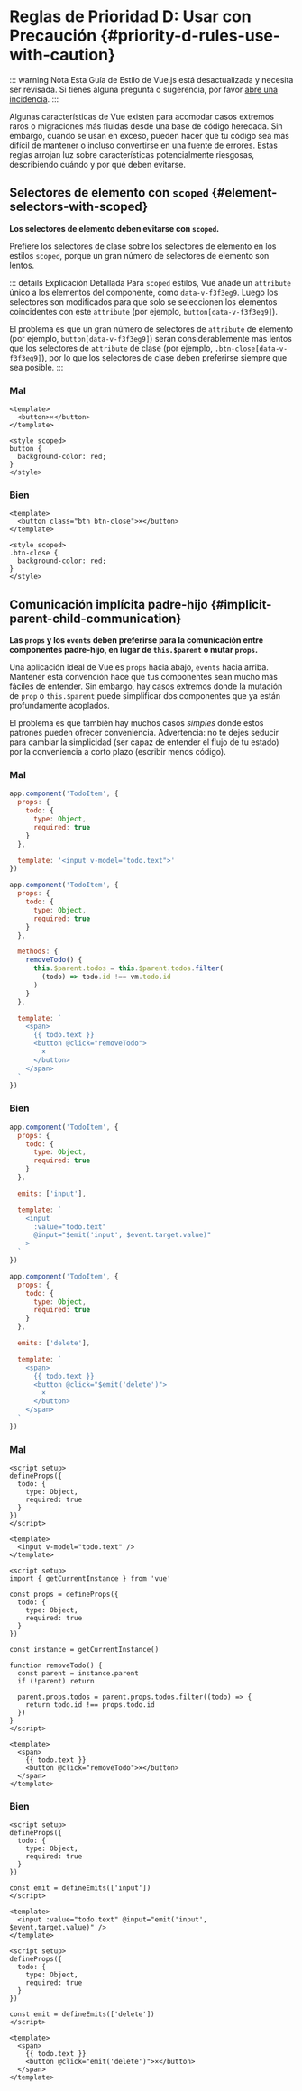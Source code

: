 # Reglas de Prioridad D: Usar con Precaución {#priority-d-rules-use-with-caution}

::: warning Nota
Esta Guía de Estilo de Vue.js está desactualizada y necesita ser revisada. Si tienes alguna pregunta o sugerencia, por favor [abre una incidencia](https://github.com/vuejs/docs/issues/new).
:::

Algunas características de Vue existen para acomodar casos extremos raros o migraciones más fluidas desde una base de código heredada. Sin embargo, cuando se usan en exceso, pueden hacer que tu código sea más difícil de mantener o incluso convertirse en una fuente de errores. Estas reglas arrojan luz sobre características potencialmente riesgosas, describiendo cuándo y por qué deben evitarse.

## Selectores de elemento con `scoped` {#element-selectors-with-scoped}

**Los selectores de elemento deben evitarse con `scoped`.**

Prefiere los selectores de clase sobre los selectores de elemento en los estilos `scoped`, porque un gran número de selectores de elemento son lentos.

::: details Explicación Detallada
Para `scoped` estilos, Vue añade un `attribute` único a los elementos del componente, como `data-v-f3f3eg9`. Luego los selectores son modificados para que solo se seleccionen los elementos coincidentes con este `attribute` (por ejemplo, `button[data-v-f3f3eg9]`).

El problema es que un gran número de selectores de `attribute` de elemento (por ejemplo, `button[data-v-f3f3eg9]`) serán considerablemente más lentos que los selectores de `attribute` de clase (por ejemplo, `.btn-close[data-v-f3f3eg9]`), por lo que los selectores de clase deben preferirse siempre que sea posible.
:::

<div class="style-example style-example-bad">
<h3>Mal</h3>

```vue-html
<template>
  <button>×</button>
</template>

<style scoped>
button {
  background-color: red;
}
</style>
```

</div>

<div class="style-example style-example-good">
<h3>Bien</h3>

```vue-html
<template>
  <button class="btn btn-close">×</button>
</template>

<style scoped>
.btn-close {
  background-color: red;
}
</style>
```

</div>

## Comunicación implícita padre-hijo {#implicit-parent-child-communication}

**Las `props` y los `events` deben preferirse para la comunicación entre componentes padre-hijo, en lugar de `this.$parent` o mutar `props`.**

Una aplicación ideal de Vue es `props` hacia abajo, `events` hacia arriba. Mantener esta convención hace que tus componentes sean mucho más fáciles de entender. Sin embargo, hay casos extremos donde la mutación de `prop` o `this.$parent` puede simplificar dos componentes que ya están profundamente acoplados.

El problema es que también hay muchos casos _simples_ donde estos patrones pueden ofrecer conveniencia. Advertencia: no te dejes seducir para cambiar la simplicidad (ser capaz de entender el flujo de tu estado) por la conveniencia a corto plazo (escribir menos código).

<div class="options-api">

<div class="style-example style-example-bad">
<h3>Mal</h3>

```js
app.component('TodoItem', {
  props: {
    todo: {
      type: Object,
      required: true
    }
  },

  template: '<input v-model="todo.text">'
})
```

```js
app.component('TodoItem', {
  props: {
    todo: {
      type: Object,
      required: true
    }
  },

  methods: {
    removeTodo() {
      this.$parent.todos = this.$parent.todos.filter(
        (todo) => todo.id !== vm.todo.id
      )
    }
  },

  template: `
    <span>
      {{ todo.text }}
      <button @click="removeTodo">
        ×
      </button>
    </span>
  `
})
```

</div>

<div class="style-example style-example-good">
<h3>Bien</h3>

```js
app.component('TodoItem', {
  props: {
    todo: {
      type: Object,
      required: true
    }
  },

  emits: ['input'],

  template: `
    <input
      :value="todo.text"
      @input="$emit('input', $event.target.value)"
    >
  `
})
```

```js
app.component('TodoItem', {
  props: {
    todo: {
      type: Object,
      required: true
    }
  },

  emits: ['delete'],

  template: `
    <span>
      {{ todo.text }}
      <button @click="$emit('delete')">
        ×
      </button>
    </span>
  `
})
```

</div>

</div>

<div class="composition-api">

<div class="style-example style-example-bad">
<h3>Mal</h3>

```vue
<script setup>
defineProps({
  todo: {
    type: Object,
    required: true
  }
})
</script>

<template>
  <input v-model="todo.text" />
</template>
```

```vue
<script setup>
import { getCurrentInstance } from 'vue'

const props = defineProps({
  todo: {
    type: Object,
    required: true
  }
})

const instance = getCurrentInstance()

function removeTodo() {
  const parent = instance.parent
  if (!parent) return

  parent.props.todos = parent.props.todos.filter((todo) => {
    return todo.id !== props.todo.id
  })
}
</script>

<template>
  <span>
    {{ todo.text }}
    <button @click="removeTodo">×</button>
  </span>
</template>
```

</div>

<div class="style-example style-example-good">
<h3>Bien</h3>

```vue
<script setup>
defineProps({
  todo: {
    type: Object,
    required: true
  }
})

const emit = defineEmits(['input'])
</script>

<template>
  <input :value="todo.text" @input="emit('input', $event.target.value)" />
</template>
```

```vue
<script setup>
defineProps({
  todo: {
    type: Object,
    required: true
  }
})

const emit = defineEmits(['delete'])
</script>

<template>
  <span>
    {{ todo.text }}
    <button @click="emit('delete')">×</button>
  </span>
</template>
```

</div>

</div>